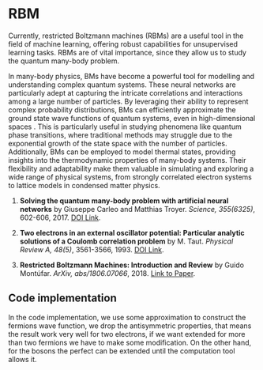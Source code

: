 # RBM

Currently, restricted Boltzmann machines (RBMs) are a useful tool in the field of machine learning, offering robust capabilities for unsupervised learning tasks. RBMs are of vital importance, since they allow us to study the quantum many-body problem.

In many-body physics, BMs have become a powerful tool for modelling and understanding complex quantum systems. These neural networks are particularly adept at capturing the intricate correlations and interactions among a large number of particles. By leveraging their ability to represent complex probability distributions, BMs can efficiently approximate the ground state wave functions of quantum systems, even in high-dimensional spaces . This is particularly useful in studying phenomena like quantum phase transitions, where traditional methods may struggle due to the exponential growth of the state space with the number of particles. Additionally, BMs can be employed to model thermal states, providing insights into the thermodynamic properties  of many-body systems. Their flexibility and adaptability make them valuable in simulating and  exploring a wide range of physical systems, from strongly correlated electron systems to lattice models in condensed matter physics.

1. **Solving the quantum many-body problem with artificial neural networks** by Giuseppe Carleo and Matthias Troyer. *Science, 355(6325)*, 602-606, 2017. [DOI Link](https://doi.org/10.1126/science.aag2302).

2. **Two electrons in an external oscillator potential: Particular analytic solutions of a Coulomb correlation problem** by M. Taut. *Physical Review A, 48(5)*, 3561-3566, 1993. [DOI Link](https://link.aps.org/doi/10.1103/PhysRevA.48.3561).

3. **Restricted Boltzmann Machines: Introduction and Review** by Guido Montúfar. *ArXiv, abs/1806.07066*, 2018. [Link to Paper](https://api.semanticscholar.org/CorpusID:49309345).

## Code implementation

In the code implementation, we use some approximation to construct the fermions wave function, we drop the antisymmetric properties, that means the result work very well for two electrons, if we want extended for more than two fermions we have to make some modification. On the other hand, for the bosons the perfect can be extended until the computation tool allows it. 
